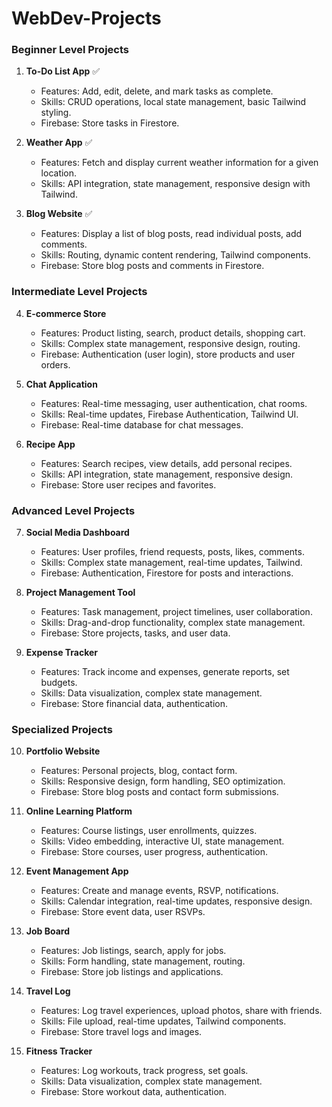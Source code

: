 # WebDev-Projects

### Beginner Level Projects

1. **To-Do List App** ✅
   - Features: Add, edit, delete, and mark tasks as complete.
   - Skills: CRUD operations, local state management, basic Tailwind styling.
   - Firebase: Store tasks in Firestore.

2. **Weather App** ✅
   - Features: Fetch and display current weather information for a given location.
   - Skills: API integration, state management, responsive design with Tailwind.

3. **Blog Website** ✅
   - Features: Display a list of blog posts, read individual posts, add comments.
   - Skills: Routing, dynamic content rendering, Tailwind components.
   - Firebase: Store blog posts and comments in Firestore.

### Intermediate Level Projects

4. **E-commerce Store**
   - Features: Product listing, search, product details, shopping cart.
   - Skills: Complex state management, responsive design, routing.
   - Firebase: Authentication (user login), store products and user orders.

5. **Chat Application**
   - Features: Real-time messaging, user authentication, chat rooms.
   - Skills: Real-time updates, Firebase Authentication, Tailwind UI.
   - Firebase: Real-time database for chat messages.

6. **Recipe App**
   - Features: Search recipes, view details, add personal recipes.
   - Skills: API integration, state management, responsive design.
   - Firebase: Store user recipes and favorites.

### Advanced Level Projects

7. **Social Media Dashboard**
   - Features: User profiles, friend requests, posts, likes, comments.
   - Skills: Complex state management, real-time updates, Tailwind.
   - Firebase: Authentication, Firestore for posts and interactions.

8. **Project Management Tool**
   - Features: Task management, project timelines, user collaboration.
   - Skills: Drag-and-drop functionality, complex state management.
   - Firebase: Store projects, tasks, and user data.

9. **Expense Tracker**
   - Features: Track income and expenses, generate reports, set budgets.
   - Skills: Data visualization, complex state management.
   - Firebase: Store financial data, authentication.

### Specialized Projects

10. **Portfolio Website**
    - Features: Personal projects, blog, contact form.
    - Skills: Responsive design, form handling, SEO optimization.
    - Firebase: Store blog posts and contact form submissions.

11. **Online Learning Platform**
    - Features: Course listings, user enrollments, quizzes.
    - Skills: Video embedding, interactive UI, state management.
    - Firebase: Store courses, user progress, authentication.

12. **Event Management App**
    - Features: Create and manage events, RSVP, notifications.
    - Skills: Calendar integration, real-time updates, responsive design.
    - Firebase: Store event data, user RSVPs.

13. **Job Board**
    - Features: Job listings, search, apply for jobs.
    - Skills: Form handling, state management, routing.
    - Firebase: Store job listings and applications.

14. **Travel Log**
    - Features: Log travel experiences, upload photos, share with friends.
    - Skills: File upload, real-time updates, Tailwind components.
    - Firebase: Store travel logs and images.

15. **Fitness Tracker**
    - Features: Log workouts, track progress, set goals.
    - Skills: Data visualization, complex state management.
    - Firebase: Store workout data, authentication.
